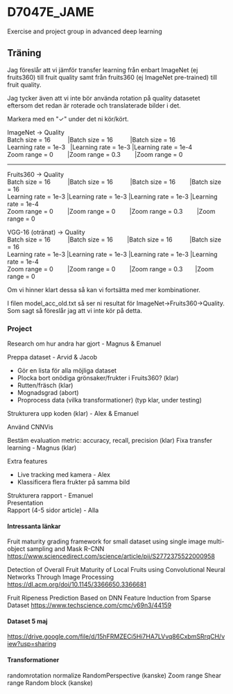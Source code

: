 # D7047E_JAME
Exercise and project group in advanced deep learning

## Träning
Jag föreslår att vi jämför transfer learning från enbart ImageNet (ej fruits360) till fruit quality samt från fruits360 (ej ImageNet pre-trained) till fruit quality.

Jag tycker även att vi inte bör använda rotation på quality datasetet eftersom det redan är roterade och translaterade bilder i det.

Markera med en "✓" under det ni kör/kört.

ImageNet -> Quality  
Batch size = 16 &emsp; &emsp; |Batch size = 16  &emsp; &emsp; |Batch size = 16  
Learning rate = 1e-3 &nbsp; |Learning rate = 1e-3  |Learning rate = 1e-4  
Zoom range = 0    &emsp;  &ensp; |Zoom range = 0.3  &emsp;  &ensp; |Zoom range = 0
________________________________________________________________________________________________________________________

  
Fruits360 -> Quality  
Batch size = 16   &emsp; &emsp;    |Batch size = 16    &emsp; &emsp;  |Batch size = 16    &emsp; &ensp;   |Batch size = 16  
Learning rate = 1e-3   |Learning rate = 1e-3 |Learning rate = 1e-3  |Learning rate = 1e-4  
Zoom range = 0     &emsp; &ensp;   |Zoom range = 0   &emsp; &ensp;    |Zoom range = 0.3     &emsp; &ensp;   |Zoom range = 0 
  
  
VGG-16 (otränat) -> Quality  
Batch size = 16   &emsp; &emsp;    |Batch size = 16    &emsp; &ensp;   |Batch size = 16   &emsp; &emsp;  |Batch size = 16  
Learning rate = 1e-3  |Learning rate = 1e-3 |Learning rate = 1e-3  |Learning rate = 1e-4  
Zoom range = 0     &emsp; &ensp;   |Zoom range = 0   &emsp; &ensp;    |Zoom range = 0.3  &emsp; &ensp;|Zoom range = 0  


Om vi hinner klart dessa så kan vi fortsätta med mer kombinationer.

I filen model_acc_old.txt så ser ni resultat för ImageNet->Fruits360->Quality. Som sagt så föreslår jag att vi inte kör på detta.




### Project
Research om hur andra har gjort - Magnus & Emanuel

Preppa dataset - Arvid & Jacob
- Gör en lista för alla möjliga dataset
- Plocka bort onödiga grönsaker/frukter i Fruits360? (klar)
- Rutten/fräsch (klar)
- Mognadsgrad (abort)
- Proprocess data (vilka transformationer) (typ klar, under testing)

Strukturera upp koden (klar) - Alex & Emanuel

Använd CNNVis

Bestäm evaluation metric: accuracy, recall, precision (klar) 
Fixa transfer learning - Magnus (klar)

Extra features
- Live tracking med kamera - Alex  
- Klassificera flera frukter på samma bild


Strukturera rapport - Emanuel  
Presentation  
Rapport (4-5 sidor article) - Alla


#### Intressanta länkar
Fruit maturity grading framework for small dataset using single image multi-object sampling and Mask R-CNN
https://www.sciencedirect.com/science/article/pii/S2772375522000958

Detection of Overall Fruit Maturity of Local Fruits using Convolutional Neural Networks Through Image Processing
https://dl.acm.org/doi/10.1145/3366650.3366681

Fruit Ripeness Prediction Based on DNN Feature Induction from Sparse Dataset
https://www.techscience.com/cmc/v69n3/44159

#### Dataset 5 maj
https://drive.google.com/file/d/15hFRMZECi5Hi7HA7LVvq86CxbmSRrqCH/view?usp=sharing

#### Transformationer
randomrotation
normalize
RandomPerspective (kanske)
Zoom range
Shear range
Random block (kanske)
